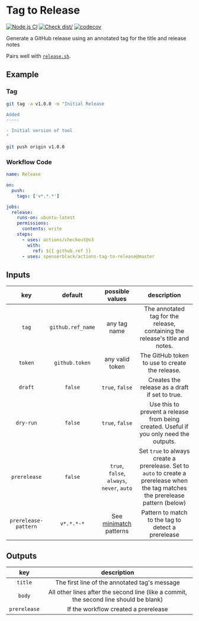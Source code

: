 # Tag to Release

[![Node.js CI](https://github.com/spenserblack/actions-tag-to-release/actions/workflows/ci.yml/badge.svg)](https://github.com/spenserblack/actions-tag-to-release/actions/workflows/ci.yml)
[![Check dist/](https://github.com/spenserblack/actions-tag-to-release/actions/workflows/check-dist.yml/badge.svg)](https://github.com/spenserblack/actions-tag-to-release/actions/workflows/check-dist.yml)
[![codecov](https://codecov.io/gh/spenserblack/actions-tag-to-release/branch/master/graph/badge.svg?token=abEvixe4s0)](https://codecov.io/gh/spenserblack/actions-tag-to-release)

Generate a GitHub release using an annotated tag for the title and release
notes

Pairs well with [`release.sh`][release-sh].

## Example

### Tag

```bash
git tag -a v1.0.0 -m "Initial Release

Added
-----

- Initial version of tool
"

git push origin v1.0.0
```

### Workflow Code

```yaml
name: Release

on:
  push:
    tags: ['v*.*.*']

jobs:
  release:
    runs-on: ubuntu-latest
    permissions:
      contents: write
    steps:
      - uses: actions/checkout@v3
        with:
          ref: ${{ github.ref }}
      - uses: spenserblack/actions-tag-to-release@master
```

## Inputs

|         key          |      default      |              possible values               |                                                            description                                                             |
| :------------------: | :---------------: | :----------------------------------------: | :--------------------------------------------------------------------------------------------------------------------------------: |
|        `tag`         | `github.ref_name` |                any tag name                |                            The annotated tag for the release, containing the release's title and notes.                            |
|       `token`        |  `github.token`   |              any valid token               |                                           The GitHub token to use to create the release.                                           |
|       `draft`        |      `false`      |              `true`, `false`               |                                           Creates the release as a draft if set to true.                                           |
|      `dry-run`       |      `false`      |              `true`, `false`               |                       Use this to prevent a release from being created. Useful if you only need the outputs.                       |
|     `prerelease`     |      `false`      | `true`, `false`, `always`, `never`, `auto` | Set `true` to always create a prerelease. Set to `auto` to create a prerelease when the tag matches the prerelease pattern (below) |
| `prerelease-pattern` |    `v*.*.*-*`     |          See [minimatch] patterns          |                                         Pattern to match to the tag to detect a prerelease                                         |

## Outputs

|     key      |                                      description                                       |
| :----------: | :------------------------------------------------------------------------------------: |
|   `title`    |                     The first line of the annotated tag's message                      |
|    `body`    | All other lines after the second line (like a commit, the second line should be blank) |
| `prerelease` |                          If the workflow created a prerelease                          |

[minimatch]: https://www.npmjs.com/package/minimatch
[release-sh]: https://github.com/spenserblack/release.sh

